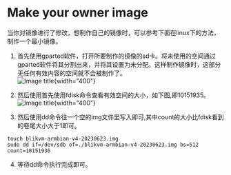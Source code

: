 # Make your owner image

当你对镜像进行了修改，想制作自己的镜像时，可以参考下面在linux下的方法，制作一个最小镜像。  

1. 首先使用gparted软件，打开所要制作的镜像的sd卡。将未使用的空间通过gparted软件将其分割出来，并将其设置为未分配。这样制作镜像时，这部分无任何有效内容的空间就不会被制作了。  
![Image title](assets/images/make-image/gparted.png){width="400"}

2. 然后使用首先使用fdisk命令查看有效空间的大小，如下图,即10151935。    
![Image title](assets/images/make-image/fdisk.png){width="400"}

3. 然后使用dd命令往一个空的img文件里写入即可,其中count的大小比fdisk看到的卷尾大小大于1即可。
```
touch blikvm-armbian-v4-20230623.img
sudo dd if=/dev/sdb of=./blikvm-armbian-v4-20230623.img bs=512 count=10151936
```

4. 等待dd命令执行完成即可。

